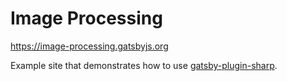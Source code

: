 # Image Processing

https://image-processing.gatsbyjs.org

Example site that demonstrates how to use [gatsby-plugin-sharp][1].

[1]: https://www.gatsbyjs.org/packages/gatsby-plugin-sharp/
